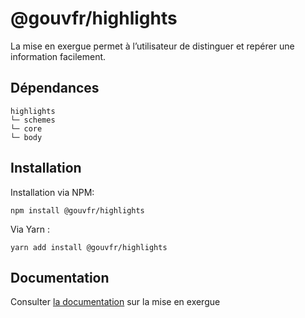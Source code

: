 # @gouvfr/highlights

La mise en exergue permet à l’utilisateur de distinguer et repérer une information facilement.

## Dépendances
```shell
highlights
└─ schemes
└─ core
└─ body
```

## Installation
Installation via NPM:
```
npm install @gouvfr/highlights
```
Via Yarn :
```
yarn add install @gouvfr/highlights
```

## Documentation

Consulter [la documentation](https://gouvfr.atlassian.net/wiki/spaces/DB/pages/223019199/Mise+en+exergue+-+Highlight) sur la mise en exergue
